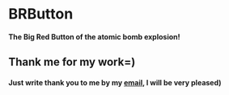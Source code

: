 # BRButton
#### The Big Red Button of the atomic bomb explosion!
## Thank me for my work=)
#### Just write thank you to me by my [email](mailto:nquare12@gmail.com), I will be very pleased)
